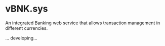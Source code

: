 # vBNK.sys

An integrated Banking web service that allows transaction management in different currencies.

... developing... 
